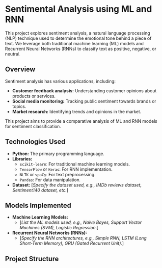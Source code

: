 # Sentimental Analysis using ML and RNN

This project explores sentiment analysis, a natural language processing (NLP) technique used to determine the emotional tone behind a piece of text. We leverage both traditional machine learning (ML) models and Recurrent Neural Networks (RNNs) to classify text as positive, negative, or neutral.

## Overview

Sentiment analysis has various applications, including:

* **Customer feedback analysis:** Understanding customer opinions about products or services.
* **Social media monitoring:** Tracking public sentiment towards brands or topics.
* **Market research:** Identifying trends and opinions in the market.

This project aims to provide a comparative analysis of ML and RNN models for sentiment classification.

## Technologies Used

* **Python:** The primary programming language.
* **Libraries:**
    * `scikit-learn`: For traditional machine learning models.
    * `TensorFlow` or `Keras`: For RNN implementation.
    * `NLTK` or `spaCy`: For text preprocessing.
    * `Pandas`: For data manipulation.
* **Dataset:** \[*Specify the dataset used, e.g., IMDb reviews dataset, Sentiment140 dataset, etc.*]

## Models Implemented

* **Machine Learning Models:**
    * \[*List the ML models used, e.g., Naive Bayes, Support Vector Machines (SVM), Logistic Regression.*]
* **Recurrent Neural Networks (RNNs):**
    * \[*Specify the RNN architectures, e.g., Simple RNN, LSTM (Long Short-Term Memory), GRU (Gated Recurrent Unit).*]

## Project Structure
